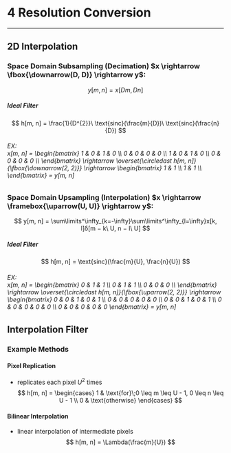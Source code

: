 # 4 Resolution Conversion
---

## 2D Interpolation

### Space Domain Subsampling (Decimation) $x \rightarrow \fbox{\downarrow(D, D)} \rightarrow y$:
$$
	y[m, n] = x[Dm, Dn]
$$

##### Ideal Filter
$$
	h[m, n] = \frac{1}{D^{2}}\ \text{sinc}(\frac{m}{D})\ \text{sinc}(\frac{n}{D})
$$

<h6>EX:<div class="math math-block">
x[m, n] = \begin{bmatrix}
	1 & 0 & 1 & 0 \\
	0 & 0 & 0 & 0 \\
	1 & 0 & 1 & 0 \\
	0 & 0 & 0 & 0 \\
\end{bmatrix}
	\rightarrow \overset{\circledast h[m, n]}{\fbox{\downarrow(2, 2)}} \rightarrow
\begin{bmatrix}
	1 & 1 \\
	1 & 1 \\
\end{bmatrix} = y[m, n]
</div></h6>

### Space Domain Upsampling (Interpolation) $x \rightarrow \framebox{\uparrow(U, U)} \rightarrow y$:
$$
	y[m, n] = \sum\limits^\infty_{k=-\infty}\sum\limits^\infty_{l=\infty}x[k, l]δ[m − k\ U, n − l\ U]
$$

##### Ideal Filter

$$
h[m, n] = \text{sinc}(\frac{m}{U}, \frac{n}{U})
$$


<h6>EX:<div class="math math-block">
x[m, n] = \begin{bmatrix}
	0 & 1 & 1 \\
	0 & 1 & 1 \\
	0 & 0 & 0 \\
\end{bmatrix}
	\rightarrow \overset{\circledast h[m, n]}{\fbox{\uparrow(2, 2)}} \rightarrow
\begin{bmatrix}
	0 & 0 & 1 & 0 & 1 \\
	0 & 0 & 0 & 0 & 0 \\
	0 & 0 & 1 & 0 & 1 \\
	0 & 0 & 0 & 0 & 0 \\
	0 & 0 & 0 & 0 & 0
\end{bmatrix} = y[m, n]
</div></h6>

## Interpolation Filter

### Example Methods

#### Pixel Replication
- replicates each pixel $U^{2}$ times
$$
h[m, n] = \begin{cases}
	1 & \text{for}\;0 \leq m \leq U - 1, 0 \leq n \leq U - 1 \\
	0 & \text{otherwise}
\end{cases}
$$

#### Bilinear Interpolation
- linear interpolation of intermediate pixels
$$
h[m, n] = \Lambda(\frac{m}{U})
$$

